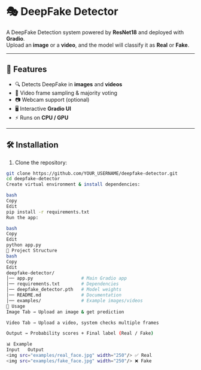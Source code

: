 # 🎭 DeepFake Detector

A DeepFake Detection system powered by **ResNet18** and deployed with **Gradio**.  
Upload an **image** or a **video**, and the model will classify it as **Real** or **Fake**.  

---

## 🚀 Features
- 🔍 Detects DeepFake in **images** and **videos**
- 🎥 Video frame sampling & majority voting
- 📷 Webcam support (optional)
- 🖥️ Interactive **Gradio UI**
- ⚡ Runs on **CPU / GPU**

---

## 🛠 Installation

1. Clone the repository:
```bash
git clone https://github.com/YOUR_USERNAME/deepfake-detector.git
cd deepfake-detector
Create virtual environment & install dependencies:

bash
Copy
Edit
pip install -r requirements.txt
Run the app:

bash
Copy
Edit
python app.py
📂 Project Structure
bash
Copy
Edit
deepfake-detector/
│── app.py                  # Main Gradio app
│── requirements.txt        # Dependencies
│── deepfake_detector.pth   # Model weights
│── README.md               # Documentation
│── examples/               # Example images/videos
🔧 Usage
Image Tab → Upload an image & get prediction

Video Tab → Upload a video, system checks multiple frames

Output → Probability scores + Final label (Real / Fake)

📊 Example
Input	Output
<img src="examples/real_face.jpg" width="250"/>	✅ Real
<img src="examples/fake_face.jpg" width="250"/>	❌ Fake
